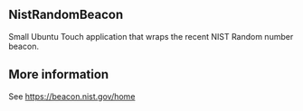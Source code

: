 ## NistRandomBeacon

Small Ubuntu Touch application that wraps the recent NIST Random number beacon.

## More information

See https://beacon.nist.gov/home